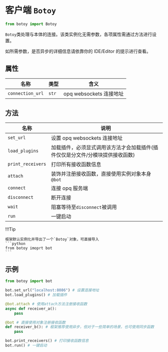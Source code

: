 # 客户端 `Botoy`

```python
from botoy import Botoy
```

`Botoy`类处理与本体的连接。该类实例化无需参数，各项属性需通过方法进行设置。

如所需参数，是否异步的详细信息请依靠你的 IDE/Editor 的提示进行查看。

## 属性

| 名称             | 类型  | 含义                    |
| ---------------- | ----- | ----------------------- |
| `connection_url` | `str` | opq websockets 连接地址 |

## 方法

| 名称              | 说明                                                                          |
| ----------------- | ----------------------------------------------------------------------------- |
| `set_url`         | 设置 opq websockets 连接地址                                                  |
| `load_plugins`    | 加载插件，必须显式调用该方法才会加载插件(插件仅仅是分文件/分模块提供接收函数) |
| `print_receivers` | 打印所有接收函数信息                                                          |
| `attach`          | 装饰并注册接收函数，直接使用实例对象本身 `@bot`                               |
| `connect`         | 连接 opq 服务端                                                               |
| `disconnect`      | 断开连接                                                                      |
| `wait`            | 阻塞等待至`disconnect`被调用                                                  |
| `run`             | 一键启动                                                                      |

!!!Tip

    框架默认实例化并导出了一个`Botoy`对象，可直接导入
    ```python
    from botoy imoprt bot
    ```

## 示例

```python
from botoy import bot

bot.set_url("localhost:8086") # 设置连接地址
bot.load_plugins() # 加载插件

@bot.attach # 使用attach方法注册接收函数
async def receiver_a():
    pass

@bot # 直接使用对象注册接收函数
def receiver_b(): # 框架推荐使用异步，但对于一些简单的场景，也可使用同步函数
    pass

bot.print_receivers() # 打印接收函数信息
bot.run() # 一键启动
```
